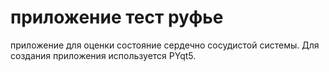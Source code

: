 # приложение тест руфье
приложение для оценки состояние сердечно сосудистой системы. Для создания приложения используется PYqt5.
